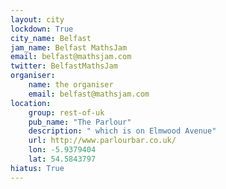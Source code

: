 ```yaml
---
layout: city                                           
lockdown: True
city_name: Belfast                                                               
jam_name: Belfast MathsJam
email: belfast@mathsjam.com
twitter: BelfastMathsJam
organiser:
    name: the organiser
    email: belfast@mathsjam.com
location:
    group: rest-of-uk
    pub_name: "The Parlour"
    description: " which is on Elmwood Avenue"
    url: http://www.parlourbar.co.uk/
    lon: -5.9379404
    lat: 54.5843797
hiatus: True
---
```

